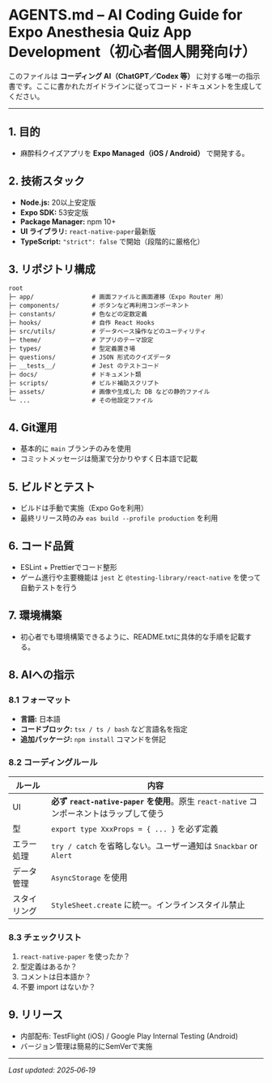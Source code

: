 # AGENTS.md – AI Coding Guide for Expo Anesthesia Quiz App Development（初心者個人開発向け）

このファイルは **コーディング AI（ChatGPT／Codex 等）** に対する唯一の指示書です。ここに書かれたガイドラインに従ってコード・ドキュメントを生成してください。

---

## 1. 目的

- 麻酔科クイズアプリを **Expo Managed（iOS / Android）** で開発する。

## 2. 技術スタック

- **Node.js:** 20以上安定版
- **Expo SDK:** 53安定版
- **Package Manager:** npm 10+
- **UI ライブラリ:** `react-native-paper`最新版
- **TypeScript:** `"strict": false` で開始（段階的に厳格化）

## 3. リポジトリ構成

```
root
├─ app/                # 画面ファイルと画面遷移（Expo Router 用）
├─ components/         # ボタンなど再利用コンポーネント
├─ constants/          # 色などの定数定義
├─ hooks/              # 自作 React Hooks
├─ src/utils/          # データベース操作などのユーティリティ
├─ theme/              # アプリのテーマ設定
├─ types/              # 型定義置き場
├─ questions/          # JSON 形式のクイズデータ
├─ __tests__/          # Jest のテストコード
├─ docs/               # ドキュメント類
├─ scripts/            # ビルド補助スクリプト
├─ assets/             # 画像や生成した DB などの静的ファイル
└─ ...                 # その他設定ファイル
```

## 4. Git運用

- 基本的に `main` ブランチのみを使用
- コミットメッセージは簡潔で分かりやすく日本語で記載

## 5. ビルドとテスト

- ビルドは手動で実施（Expo Goを利用）
- 最終リリース時のみ `eas build --profile production` を利用

## 6. コード品質

- ESLint + Prettierでコード整形
- ゲーム進行や主要機能は `jest` と `@testing-library/react-native` を使って自動テストを行う

## 7. 環境構築

- 初心者でも環境構築できるように、README.txtに具体的な手順を記載する。

## 8. AIへの指示

### 8.1 フォーマット

- **言語:** 日本語
- **コードブロック:** `tsx / ts / bash` など言語名を指定
- **追加パッケージ:** `npm install` コマンドを併記

### 8.2 コーディングルール

| ルール       | 内容                                                                                     |
| ------------ | ---------------------------------------------------------------------------------------- |
| UI           | **必ず `react-native-paper` を使用**。原生 `react-native` コンポーネントはラップして使う |
| 型           | `export type XxxProps = { ... }` を必ず定義                                              |
| エラー処理   | `try / catch` を省略しない。ユーザー通知は `Snackbar` or `Alert`                         |
| データ管理   | `AsyncStorage` を使用                                                                    |
| スタイリング | `StyleSheet.create` に統一。インラインスタイル禁止                                       |

### 8.3 チェックリスト

1. `react-native-paper` を使ったか？
2. 型定義はあるか？
3. コメントは日本語か？
4. 不要 import はないか？

## 9. リリース

- 内部配布: TestFlight (iOS) / Google Play Internal Testing (Android)
- バージョン管理は簡易的にSemVerで実施

---

_Last updated: 2025‑06‑19_
